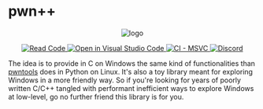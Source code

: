 # pwn++

<p align="center">
  <img src="https://i.imgur.com/39XyWFo.png" alt="logo" title="logo pwn++" />
</p>

<p align="center">

  <a href="https://github.dev/hugsy/pwn--">
    <img alt="Read Code" src="https://img.shields.io/badge/Code-Read%20pwn++-brightgreen?logo=visualstudiocode" />
  </a>

  <a href="https://open.vscode.dev/hugsy/pwn--">
    <img alt="Open in Visual Studio Code" src="https://img.shields.io/static/v1?logo=visualstudiocode&label=&message=Open%20in%20VSCode&labelColor=2c2c32&color=007acc&logoColor=007acc" />
  </a>

  <a href="https://github.com/hugsy/pwn--/actions?query=workflow%3A%22CI+Build+for+MSVC%22">
    <img alt="CI - MSVC" src="https://github.com/hugsy/pwn--/workflows/CI%20Build%20for%20MSVC/badge.svg" />
  </a>

  <a href="https://discord.gg/5HmwPxy3HP">
    <img alt="Discord" src="https://img.shields.io/badge/Discord-pwn%2b%2b-purple" />
  </a>

</p>


The idea is to provide in C on Windows the same kind of functionalities than [pwntools](https://github.com/Gallopsled/pwntools) does in Python on Linux. It's also a toy library meant for exploring Windows in a more friendly way. So if you're looking for years of poorly written C/C++ tangled with performant inefficient ways to explore Windows at low-level, go no further friend this library is for you.

